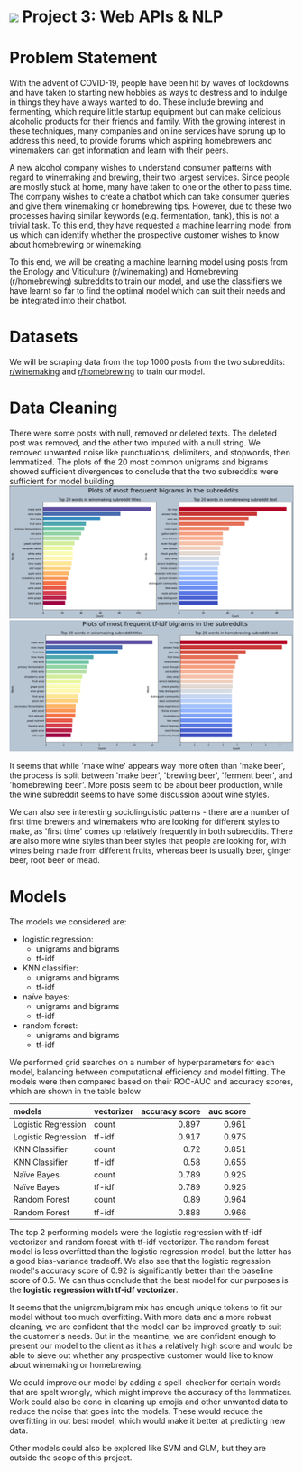 # ![](https://ga-dash.s3.amazonaws.com/production/assets/logo-9f88ae6c9c3871690e33280fcf557f33.png) Project 3: Web APIs & NLP

# Problem Statement

With the advent of COVID-19, people have been hit by waves of lockdowns and have taken to starting new hobbies as ways to destress and to indulge in things they have always wanted to do. These include brewing and fermenting, which require little startup equipment but can make delicious alcoholic products for their friends and family. With the growing interest in these techniques, many companies and online services have sprung up to address this need, to provide forums which aspiring homebrewers and winemakers can get information and learn with their peers.

A new alcohol company wishes to understand consumer patterns with regard to winemaking and brewing, their two largest services. Since people are mostly stuck at home, many have taken to one or the other to pass time. The company wishes to create a chatbot which can take consumer queries and give them winemaking or homebrewing tips. However, due to these two processes having similar keywords (e.g. fermentation, tank), this is not a trivial task. To this end, they have requested a machine learning model from us which can identify whether the prospective customer wishes to know about homebrewing or winemaking.

To this end, we will be creating a machine learning model using posts from the Enology and Viticulture (r/winemaking) and Homebrewing (r/homebrewing) subreddits to train our model, and use the classifiers we have learnt so far to find the optimal model which can suit their needs and be integrated into their chatbot.

# Datasets

We will be scraping data from the top 1000 posts from the two subreddits: [r/winemaking](https://www.reddit.com/r/winemaking/) and [r/homebrewing](https://www.reddit.com/r/homebrewing/) to train our model.

# Data Cleaning
There were some posts with null, removed or deleted texts. The deleted post was removed, and the other two imputed with a null string. We removed unwanted noise like punctuations, delimiters, and stopwords, then lemmatized. The plots of the 20 most common unigrams and bigrams showed sufficient divergences to conclude that the two subreddits were sufficient for model building.
![](images/count-bi.png)
![](images/tfidf-bi.png)

It seems that while 'make wine' appears way more often than 'make beer', the process is split between 'make beer', 'brewing beer', 'ferment beer', and 'homebrewing beer'. More posts seem to be about beer production, while the wine subreddit seems to have some discussion about wine styles. 

We can also see interesting sociolinguistic patterns - there are a number of first time brewers and winemakers who are looking for different styles to make, as 'first time' comes up relatively frequently in both subreddits. There are also more wine styles than beer styles that people are looking for, with wines being made from different fruits, whereas beer is usually beer, ginger beer, root beer or mead.

# Models

The models we considered are:
- logistic regression:
    * unigrams and bigrams
    * tf-idf
- KNN classifier:
    * unigrams and bigrams
    * tf-idf
- naïve bayes:
    * unigrams and bigrams
    * tf-idf
- random forest:
    * unigrams and bigrams
    * tf-idf
    
We performed grid searches on a number of hyperparameters for each model, balancing between computational efficiency and model fitting. The models were then compared based on their ROC-AUC and accuracy scores, which are shown in the table below

| models              | vectorizer   |   accuracy score |   auc score |
|:--------------------|:-------------|-----------------:|------------:|
| Logistic Regression | count        |            0.897 |       0.961 |
| Logistic Regression | tf-idf       |            0.917 |       0.975 |
| KNN Classifier      | count        |            0.72  |       0.851 |
| KNN Classifier      | tf-idf       |            0.58  |       0.655 |
| Naïve Bayes         | count        |            0.789 |       0.925 |
| Naïve Bayes         | tf-idf       |            0.789 |       0.925 |
| Random Forest       | count        |            0.89  |       0.964 |
| Random Forest       | tf-idf       |            0.888 |       0.966 |

The top 2 performing models were the logistic regression with tf-idf vectorizer and random forest with tf-idf vectorizer. The random forest model is less overfitted than the logistic regression model, but the latter has a good bias-variance tradeoff. We also see that the logistic regression model's accuracy score of 0.92 is significantly better than the baseline score of 0.5. We can thus conclude that the best model for our purposes is the **logistic regression with tf-idf vectorizer**.

It seems that the unigram/bigram mix has enough unique tokens to fit our model without too much overfitting. With more data and a more robust cleaning, we are confident that the model can be improved greatly to suit the customer's needs. But in the meantime, we are confident enough to present our model to the client as it has a relatively high score and would be able to sieve out whether any prospective customer would like to know about winemaking or homebrewing.

We could improve our model by adding a spell-checker for certain words that are spelt wrongly, which might improve the accuracy of the lemmatizer. Work could also be done in cleaning up emojis and other unwanted data to reduce the noise that goes into the models. These would reduce the overfitting in out best model, which would make it better at predicting new data.

Other models could also be explored like SVM and GLM, but they are outside the scope of this project.